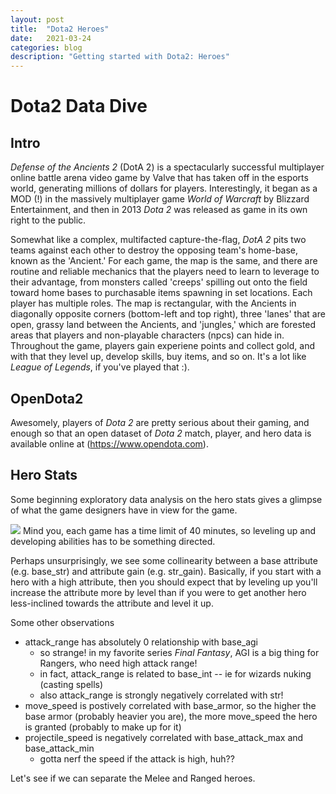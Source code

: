 ```yaml
---
layout: post
title:  "Dota2 Heroes"
date:   2021-03-24
categories: blog
description: "Getting started with Dota2: Heroes"
---
```


<script src="https://cdnjs.cloudflare.com/ajax/libs/mathjax/2.7.0/MathJax.js?config=TeX-AMS-MML_HTMLorMML" type="text/javascript"></script>

# Dota2 Data Dive

## Intro
*Defense of the Ancients 2* (DotA 2) is a spectacularly successful multiplayer online battle arena video game by Valve that has taken off in the esports world, generating millions of dollars for players. Interestingly, it began as a MOD (!) in the massively multiplayer game *World of Warcraft* by Blizzard Entertainment, and then in 2013 *Dota 2* was released as game in its own right to the public. 

Somewhat like a complex, multifacted capture-the-flag, *DotA 2* pits two teams against each other to destroy the opposing team's home-base, known as the 'Ancient.' For each game, the map is the same, and there are routine and reliable mechanics that the players need to learn to leverage to their advantage, from monsters called 'creeps' spilling out onto the field toward home bases to purchasable items spawning in set locations. Each player has multiple roles. The map is rectangular, with the Ancients in diagonally opposite corners (bottom-left and top right), three 'lanes' that are open, grassy land between the Ancients, and 'jungles,' which are forested areas that players and non-playable characters (npcs) can hide in. Throughout the game, players gain experiene points and collect gold, and with that they level up, develop skills, buy items, and so on. It's a lot like *League of Legends*, if you've played that :).

## OpenDota2

Awesomely, players of *Dota 2* are pretty serious about their gaming, and enough so that an open dataset of *Dota 2* match, player, and hero data is available online at (https://www.opendota.com). 



## Hero Stats

Some beginning exploratory data analysis on the hero stats gives a glimpse of what the game designers have in view for the game. 

<img src="{{site.baseurl}}/assets/img/hero_corr.png">
Mind you, each game has a time limit of 40 minutes, so leveling up and developing abilities has to be something directed.

Perhaps unsurprisingly, we see some collinearity between a base attribute (e.g. base_str) and attribute gain (e.g. str_gain). Basically, if you start with a hero with a high attribute, then you should expect that by leveling up you'll increase the attribute more by level than if you were to get another hero less-inclined towards the attribute and level it up. 

Some other observations
* attack_range has absolutely 0 relationship with base_agi
   * so strange! in my favorite series *Final Fantasy*, AGI is a big thing for Rangers, who need high attack range!
   * in fact, attack_range is related to base_int -- ie for wizards nuking (casting spells)
   * also attack_range is strongly negatively correlated with str!
* move_speed is postively correlated with base_armor, so the higher the base armor (probably heavier you are), the more move_speed the hero is granted (probably to make up for it)
* projectile_speed is negatively correlated with base_attack_max and base_attack_min
   * gotta nerf the speed if the attack is high, huh??
   
Let's see if we can separate the Melee and Ranged heroes.